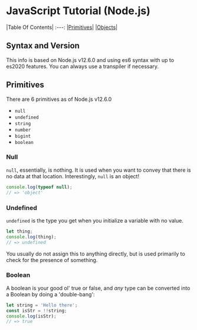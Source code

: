 # JavaScript Tutorial (Node.js)

|Table Of Contents|
:---:
|[Primitives](#Primitives)|
|[Objects](#Objects)|

## Syntax and Version
This info is based on Node.js v12.6.0 and using es6 syntax with up to es2020 features. You can always use a transpiler if necessary.

## Primitives

There are 6 primitives as of Node.js v12.6.0
* `null`
* `undefined`
* `string`
* `number`
* `bigint`
* `boolean`

### Null
`null`, essentially, is nothing. It is used when you want to convey that there is no data at that location.
Interestingly, `null` is an object!
```js
console.log(typeof null);
// => 'object'
```

### Undefined
`undefined` is the type you get when you initialize a variable with no value.
```js
let thing;
console.log(thing);
// => undefined
```
You usually do not assign this to anything directly, but is used primarily to check for the presence of something.

### Boolean
A boolean is your good ol' true or false, and *any* type can be converted into a Boolean by doing a 'double-bang':
```js
let string = 'Hello there';
const isStr = !!string;
console.log(isStr);
// => true
```
